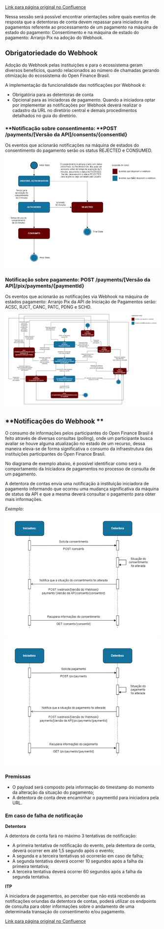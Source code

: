 [Link para página original no Confluence](https://openfinancebrasil.atlassian.net/wiki/spaces/OF/pages/146669587)

Nessa sessão será possível encontrar orientações sobre quais eventos de resposta que a detentoras de conta devem repassar para iniciadora de pagamentos referente ao processamento de um pagamento na máquina de estado do pagamento: Consentimento e na máquina de estado do pagamento: Arranjo Pix na adoção do Webhook.

## **Obrigatoriedade do Webhook**

Adoção do Webhook pelas instituições e para o ecossistema geram diversos benefícios, quando relacionados ao número de chamadas gerando otimização do ecossistema do Open Finance Brasil. 

A implementação da funcionalidade das notificações por Webhook é: 

- Obrigatória para as detentoras de conta
- Opcional para as iniciadoras de pagamento. Quando a iniciadora optar por implementar as notificações por Webhook deverá realizar o cadastro da URL no diretório central e demais procedimentos detalhados no guia do diretório.

### **Notificação sobre consentimento: **POST /payments/[Versão da API]/consents/{consentId}

Os eventos que acionarão notificações na máquina de estados do consentimento do pagamento serão os status REJECTED e CONSUMED.
![att146669598](Informa%c3%a7%c3%b5es%20Gerais%20-%20Webhook%20-%20v1.0.0-rc.2/attachments/EventosConsentimento.png)
### **Notificação sobre pagamento:** POST /payments/[Versão da API]/pix/payments/{paymentId}

Os eventos que acionarão as notificações via Webhook na máquina de estados pagamento: Arranjo Pix da API de Iniciação de Pagamentos serão: ACSC, RJCT, CANC, PATC, PDNG e SCHD.
![att146669595](Informa%c3%a7%c3%b5es%20Gerais%20-%20Webhook%20-%20v1.0.0-rc.2/attachments/EventosPagamento.png)
## **Notificações do Webhook **

O consumo de informações pelos participantes do Open Finance Brasil é feito através de diversas consultas (polling), onde um participante busca avaliar se houve alguma atualização no estado de um recurso, dessa maneira eleva-se de forma significativa o consumo da infraestrutura das instituições participantes do Open Finance Brasil.

No diagrama de exemplo abaixo, é possível identificar como será o comportamento da Iniciadora de pagamentos no processo de consulta de um pagamento. 

A detentora de contas envia uma notificação à instituição iniciadora de pagamento informando que ocorreu uma mudança significativa da máquina de status da API e que a mesma deverá consultar o pagamento para obter mais informações.

*Exemplo*:
![att146669601](Informa%c3%a7%c3%b5es%20Gerais%20-%20Webhook%20-%20v1.0.0-rc.2/attachments/DiagramaSequenciaConsentimento.png)![att146669604](Informa%c3%a7%c3%b5es%20Gerais%20-%20Webhook%20-%20v1.0.0-rc.2/attachments/DiagramaSequenciaPagamento.png)
### **Premissas**

- O payload será composto pela informação do timestamp do momento da alteração da situação do pagamento;
- A detentora de conta deve encaminhar o paymentId para iniciadora pela URL.

### **Em caso de falha de notificação**

**Detentora**

A detentora de conta fará no máximo 3 tentativas de notificação:

- A primeira tentativa de notificação do evento, pela detentora de conta, deverá ocorrer em até 1,5 segundo após o evento;
- A segunda e a terceira tentativas só ocorrerão em caso de falha;
- A segunda tentativa deverá ocorrer 10 segundos após a falha da primeira tentativa;
- A terceira tentativa deverá ocorrer 60 segundos após a falha da segunda tentativa.

**ITP**

A iniciadora de pagamentos, ao perceber que não está recebendo as notificações oriundas da detentora de contas, poderá utilizar os endpoints de consulta para obter informações sobre o andamento de uma determinada transação do consentimento e/ou pagamento.

[Link para página original no Confluence](https://openfinancebrasil.atlassian.net/wiki/spaces/OF/pages/146669587)